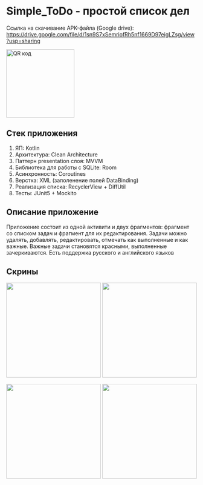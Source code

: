 # Simple_ToDo - простой список дел

Ссылка на скачивание APK-файла (Google drive): https://drive.google.com/file/d/1sn9S7xSemriofRh5nf1669D97eigLZsg/view?usp=sharing

<a href="http://qrcoder.ru" target="_blank"><img src="http://qrcoder.ru/code/?https%3A%2F%2Fdrive.google.com%2Ffile%2Fd%2F1sn9S7xSemriofRh5nf1669D97eigLZsg%2Fview%3Fusp%3Dsharing&4&0" width="180" height="180" border="0" title="QR код"></a>

## Стек приложения
1. ЯП: Kotlin
2. Архитектура: Clean Architecture
3. Паттерн presentation слоя: MVVM
4. Библиотека для работы с SQLite: Room
5. Асинхронность: Coroutines
6. Верстка: XML (заполенение полей DataBinding)
7. Реализация списка: RecyclerView + DiffUtil
8. Тесты: JUnit5 + Mockito

## Описание приложение
Приложение состоит из одной активити и двух фрагментов: фрагмент со списком задач и фрагмент для их редактирования. Задачи можно удалять, добавлять, редактировать, отмечать как выполненные и как важные. Важные задачи становятся красными, выполненные зачеркиваются.
Есть поддержка русского и английского языков

## Скрины

<img src="https://user-images.githubusercontent.com/65513466/211379904-e65ab76c-9aca-437b-b8c1-7f86e44b5cca.png" width="250">    <img src="https://user-images.githubusercontent.com/65513466/211381387-a760ff1d-970c-4706-ba0d-9da369d91161.png" width="250">

<img src="https://user-images.githubusercontent.com/65513466/211381428-ad2755f6-22c7-4574-823a-c9af608b72f2.png" height="250">

<img src="https://user-images.githubusercontent.com/65513466/211381460-93a1f9b2-a101-40e0-9c53-edb5c3e7eb5e.png" height="250">
